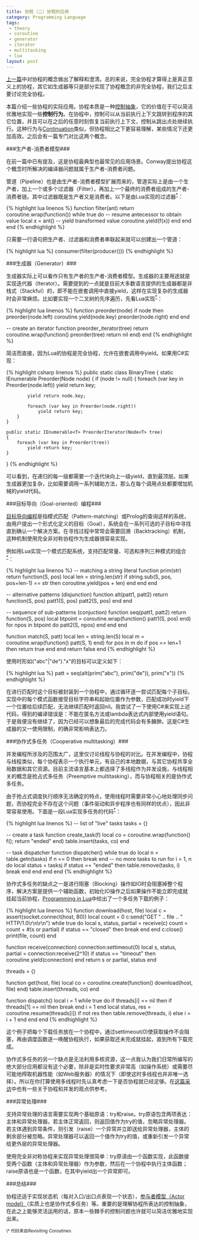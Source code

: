 ```yaml
---
title: 协程（二）协程的应用
category: Programming Language
tags:
 - theory
 - coroutine
 - generator
 - iterator
 - multitasking
 - lua
layout: post
---
```


[上一篇](/blog/2011/08/24/coroutine-part-1-defination-and-classification-of-coroutine)中对协程的概念做出了解释和澄清。总的来说，完全协程才算得上是真正意义上的协程，其它如生成器等只是部分实现了协程概念的非完全协程，我们之后主要讨论完全协程。

本篇介绍一些协程的实际应用。协程本质是一种[控制抽象](http://en.wikipedia.org/wiki/Control_abstraction#Control_abstraction)，它的价值在于可以简洁优雅地实现一些**控制行为**。在协程中，控制可以从当前执行上下文跳转到程序的其它位置，并且可以在之后的任意时刻恢复当前执行上下文，控制从跳出点处继续执行。这种行为与[Continuation](http://en.wikipedia.org/wiki/Continuation)类似，但协程相比之下更容易理解，某些情况下还更加高效。之后会有一篇专门对比这两个概念。

###生产者-消费者模型###

在前一篇中已有提及，这是协程最典型也最常见的应用场景。Conway提出协程这个概念时所解决的编译器问题就属于生产者-消费者问题。

管道（Pipeline）也是由生产者-消费者模型扩展而来的，管道实际上是由一个生产者，加上一个或多个过滤器（Filter），再加上一个最终的消费者组成的生产者-消费者链。其中过滤器既是生产者又是消费者。以下是由Lua实现的过滤器<sup>[*](#fn:*)</sup>：

{% highlight lua linenos %}
function filter(ant)
    return coroutine.wrap(function())
        while true do
            -- resume antecessor to obtain value
            local x = ant()
            -- yield transformed value
            coroutine.yield(f(x))
        end
    end
end
{% endhighlight %}

只需要一行语句把生产者、过滤器和消费者串联起来就可以创建出一个管道：

{% highlight lua %}
consumer(filter(producer()))
{% endhighlight %}

###生成器（Generator）###

生成器实际上可以看作只有生产者的生产者-消费者模型。生成器的主要用途就是实现迭代器（Iterator）。需要提到的一点就是目前大多数语言提供的生成器都是非栈式（Stackful）的，即不能在嵌套调用中直接yield，这样在实现复杂的生成器时会非常麻烦。比如要实现一个二叉树的先序遍历，先看Lua实现<sup>[*](#fn:*)</sup>：

{% highlight lua linenos %}
function preorder(node)
    if node then
        preorder(node.left)
        coroutine.yield(node.key)
        preorder(node.right)
    end
end

-- create an iterator
function preorder_iterator(tree)
    return coroutine.wrap(function()
        preorder(tree)
        return nil
    end)
end
{% endhighlight %}

简洁而直接，因为Lua的协程是完全协程，允许在嵌套调用中yield。如果用C#实现：

{% highlight csharp linenos %}
public static class BinaryTree<T>
{
    static IEnumerable<T> Preorder(Node<T> node)
    {
        if (node != null) {
            foreach (var key in Preorder(node.left))
                yield return key;

            yield return node.key;

            foreach (var key in Preorder(node.right))
                yield return key;
        }
    }

    public static IEnumerable<T> PreorderIterator(Node<T> tree)
    {
        foreach (var key in Preorder(tree))
            yield return key;
    }
}
{% endhighlight %}

可以看到，在递归的每一级都需要一个迭代块向上一级yield，直到最顶层。如果生成器更加复杂，比如需要调用一系列辅助方法，那么在每个调用点处都要增加机械的yield代码。

###目标导向（Goal-oriented）编程###

[目标导向编程](http://groups.csail.mit.edu/o2s/goals.html)是指模式匹配（Pattern-matching）或Prolog的查询这样的系统，由用户提出一个形式化定义的目标（Goal），系统会在一系列可选的子目标中寻找直到确认一个解决方案。在寻找过程中常常会需要回溯（Backtracking）机制，这种机制使用完全非对称协程作为生成器很容易实现。

例如用Lua实现一个模式匹配系统，支持匹配常量、可选和序列三种模式的组合<sup>[*](#fn:*)</sup>：

{% highlight lua linenos %}
-- matching a string literal
function prim(str)
    return function(S, pos)
        local len = string.len(str)
        if string.sub(S, pos, pos+len-1) == str then
            coroutine.yield(pos + len)
        end
    end
end

-- alternative patterns (disjunction)
function alt(patt1, patt2)
    return function(S, pos)
        patt1(S, pos)
        patt2(S, pos)
    end
end

-- sequence of sub-patterns (conjuction)
function seq(patt1, patt2)
    return function(S, pos)
        local btpoint = coroutine.wrap(function()
            patt1(S, pos)
        end)
        for npos in btpoint do
            patt2(S, npos)
        end
    end
end

function match(S, patt)
    local len = string.len(S)
    local m = coroutine.wrap(function() patt(S, 1) end)
    for pos in m do
        if pos == len+1 then
            return true
        end
    end
    return false
end
{% endhighlight %}

使用时形如("abc"|"de")."x"的目标可以定义如下：

{% highlight lua %}
patt = seq(alt(prim("abc"), prim("de")), prim("x"))
{% endhighlight %}

在进行匹配时这个目标被封装到一个协程中，通过循环逐一尝试匹配每个子目标。实现中的每个模式函数接受目标字符串和起始位置作为参数，匹配成功时yield下一个位置给后续匹配，无法继续匹配时返回nil。我尝试了一下使用C#来实现上述代码，得到的编译错误是：不能在匿名方法或lambda表达式内部使用yield语句。于是我便没有继续了，因为已经可以想象最后的完成代码会有多臃肿。这是C#生成器的又一使用限制，的确非常影响表达力。

###协作式多任务（Cooperative multitasking）###

并发编程所涉及的范围太广，这里仅讨论线程与协程的对比。在并发编程中，协程与线程类似，每个协程表示一个执行单元，有自己的本地数据，与其它协程共享全局数据和其它资源。目前主流语言基本上都选择了多线程作为并发设施，与线程相关的概念是抢占式多任务（Preemptive multitasking），而与协程相关的是协作式多任务。

由于抢占式调度执行顺序无法确定的特点，使用线程时需要非常小心地处理同步问题，而协程完全不存在这个问题（事件驱动和异步程序也有同样的优点），因此非常容易使用。下面是一段Lua实现多任务的代码<sup>[*](#fn:*)</sup>：

{% highlight lua linenos %}
-- list of "live" tasks
tasks = {}

-- create a task
function create_task(f)
    local co = coroutine.wrap(function() f(); return "ended" end)
    table.insert(tasks, co)
end

-- task dispatcher
function dispatcher()
    while true do
        local n = table.getn(tasks)
        if n == 0 then break end -- no more tasks to run
        for i = 1, n do
            local status = tasks[i]()
            if status == "ended" then
                table.remove(tasks, i)
                break
            end
        end
    end
end
{% endhighlight %}

协作式多任务的缺点之一是进行阻塞（Blocking）操作如IO时会阻塞掉整个程序，解决方案是提供一个辅助函数，初始化IO操作之后如果操作不能立即完成就挂起当前协程，[Programming in Lua](http://book.douban.com/subject/3076942/)中给出了一个多任务下载的例子：

{% highlight lua linenos %}
function download(host, file)
    local c = assert(socket.connect(host, 80))
    local count = 0
    c:send("GET " .. file .. " HTTP/1.0\r\n\r\n")
    while true do
        local s, status, partial = receive(c)
        count = count + #(s or partial)
        if status == "closed" then break end
    end
    c:close()
    print(file, count)
end

function receive(connection)
    connection:settimeout(0)
    local s, status, partial = connection:receive(2^10)
    if status == "timeout" then
        coroutine.yield(connection)
    end
    return s or partial, status
end

threads = {}

function get(host, file)
    local co = coroutine.create(function()
        download(host, file)
    end)
    table.insert(threads, co)
end

function dispatch()
    local i = 1
    while true do
        if threads[i] == nil then
            if threads[1] == nil then break end
            i = 1
        end
        local status, res = coroutine.resume(threads[i])
        if not res then
            table.remove(threads, i)
        else
            i = i + 1
        end
    end
end
{% endhighlight %}

这个例子把每个下载任务放在一个协程中，通过settimeout(0)使获取操作不会阻塞，再由调度函数逐一唤醒协程执行，如果获取还未完成就挂起，直到所有下载完成。

协作式多任务的另一个缺点是无法利用多核资源，这一点我认为我们日常所编写的绝大部分应用都没有这个必要，除非是实时性要求非常高（如操作系统）或需要尽可能地榨取机器性能（如Web服务器）的情况下（即使这时多线程也并非唯一选择）。所以在你打算使用多线程时先认真考虑一下是否协程就已经足够。在[这篇采访](http://blog.codingnow.com/2010/06/masterminds_of_programming_7_lua.html)中也有一些关于协程和并发的观点供参考。

###异常处理###

支持异常处理的语言需要实现两个基础原语：try和raise。try原语包含两项表达：主体和异常处理器。若主体正常返回，则返回值作为try的值，忽略异常处理器。若主体遇到异常条件，则引发（raise）一个异常并立即送给异常处理器，主体的剩余部分被忽略。异常处理器可以返回一个值作为try的值，或重新引发一个异常给更外层的异常处理器。

使用完全非对称协程来实现异常处理很简单：try原语由一个函数实现，此函数接受两个函数（主体和异常处理器）作为参数，然后在一个协程中执行主体函数；raise原语也是一个函数，在其中yield出一个异常即可。

###总结###

协程还适于实现状态机（每对入口/出口点表现一个状态），[参与者模型（Actor model）](http://en.wikipedia.org/wiki/Actor_model)（实质上也是协作式多任务）等。重要的是理解协程所表达的控制抽象，在此之上能够灵活运用的话，原本一些棘手的控制问题也许就可以简洁优雅地实现出来。

<sub>
<span id="fn:*">\*</span> 代码来自Revisiting Coroutines
</sub>


